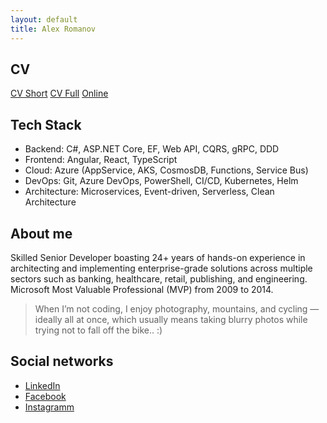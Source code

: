 ```yaml
---
layout: default
title: Alex Romanov
---
```


## CV

[CV Short](AleksandrRomanovCV2025.pdf) 
[CV Full](AleksandrRomanov2025.pdf)
[Online](cv.html)

## Tech Stack

- Backend: C#, ASP.NET Core, EF, Web API, CQRS, gRPC, DDD
- Frontend: Angular, React, TypeScript
- Cloud: Azure (AppService, AKS, CosmosDB, Functions, Service Bus)
- DevOps: Git, Azure DevOps, PowerShell, CI/CD, Kubernetes, Helm
- Architecture: Microservices, Event-driven, Serverless, Clean Architecture

## About me

Skilled Senior Developer boasting 24+ years of hands-on experience in architecting and implementing enterprise-grade solutions across multiple sectors such as banking, healthcare, retail,
publishing, and engineering. Microsoft Most Valuable Professional (MVP) from 2009 to 2014.

> When I’m not coding, I enjoy photography, mountains, and cycling — ideally all at once, which usually means taking blurry photos while trying not to fall off the bike.. :)

## Social networks

- [LinkedIn](https://www.linkedin.com/in/alexandrromanov/)
- [Facebook](https://www.facebook.com/Romy63ru)
- [Instagramm](https://www.instagram.com/romy63ru/)